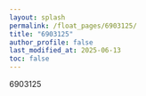 ```yaml
---
layout: splash
permalink: /float_pages/6903125/
title: "6903125"
author_profile: false
last_modified_at: 2025-06-13
toc: false
---
```

 
6903125

